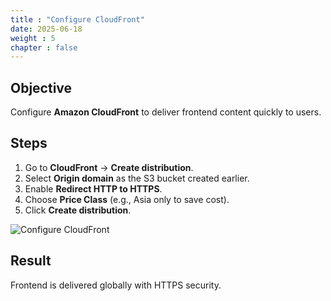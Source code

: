 ```yaml
---
title : "Configure CloudFront"
date: 2025-06-18
weight : 5
chapter : false
---
```


## Objective

Configure **Amazon CloudFront** to deliver frontend content quickly to users.

## Steps

1. Go to **CloudFront** → **Create distribution**.
2. Select **Origin domain** as the S3 bucket created earlier.
3. Enable **Redirect HTTP to HTTPS**.
4. Choose **Price Class** (e.g., Asia only to save cost).
5. Click **Create distribution**.

![Configure CloudFront](/images/configure_cloudfront.png)

## Result

Frontend is delivered globally with HTTPS security.
